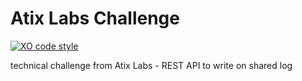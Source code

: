# Atix Labs Challenge

[![XO code style](https://img.shields.io/badge/code_style-XO-5ed9c7.svg)](https://github.com/xojs/xo)

technical challenge from Atix Labs - REST API to write on shared log
